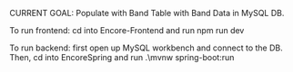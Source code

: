 CURRENT GOAL: Populate with Band Table with Band Data in MySQL DB.


To run frontend:
cd into Encore-Frontend and run npm run dev

To run backend:
first open up MySQL workbench and connect to the DB. 
Then, cd into EncoreSpring and run .\mvnw spring-boot:run